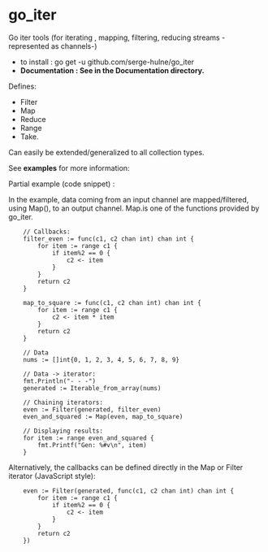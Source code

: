 # go_iter
Go iter tools (for iterating , mapping, filtering, reducing streams -represented as channels-)

- to install : go get -u github.com/serge-hulne/go_iter 
- **Documentation : See in the Documentation directory.**

Defines:

- Filter
- Map
- Reduce
- Range
- Take.

Can easily be extended/generalized to all collection types.

See **examples** for more information:

Partial example (code snippet) :

In the example, data coming from an input channel are mapped/filtered, using Map(), to an output channel.
Map.is one of the functions provided by go_iter.

```	
	// Callbacks:
	filter_even := func(c1, c2 chan int) chan int {
		for item := range c1 {
			if item%2 == 0 {
				c2 <- item
			}
		}
		return c2
	}

	map_to_square := func(c1, c2 chan int) chan int {
		for item := range c1 {
			c2 <- item * item
		}
		return c2
	}

	// Data
	nums := []int{0, 1, 2, 3, 4, 5, 6, 7, 8, 9}

	// Data -> iterator:
	fmt.Println("- - -")
	generated := Iterable_from_array(nums)

	// Chaining iterators:
	even := Filter(generated, filter_even)
	even_and_squared := Map(even, map_to_square)

	// Displaying results:
	for item := range even_and_squared {
		fmt.Printf("Gen: %#v\n", item)
	}
```

Alternatively, the callbacks can be defined directly in the Map or Filter iterator (JavaScript style):

```
	even := Filter(generated, func(c1, c2 chan int) chan int {
		for item := range c1 {
			if item%2 == 0 {
				c2 <- item
			}
		}
		return c2
	})
```

